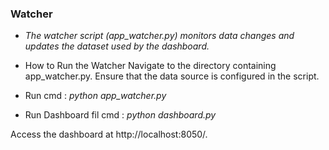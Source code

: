 ### Watcher
- *The watcher script (app_watcher.py) monitors data changes and updates the dataset used by the dashboard.*

- How to Run the Watcher
Navigate to the directory containing app_watcher.py.
Ensure that the data source is configured in the script.
- Run cmd : *python app_watcher.py*
- Run Dashboard fil cmd :  *python dashboard.py*

Access the dashboard at http://localhost:8050/.
